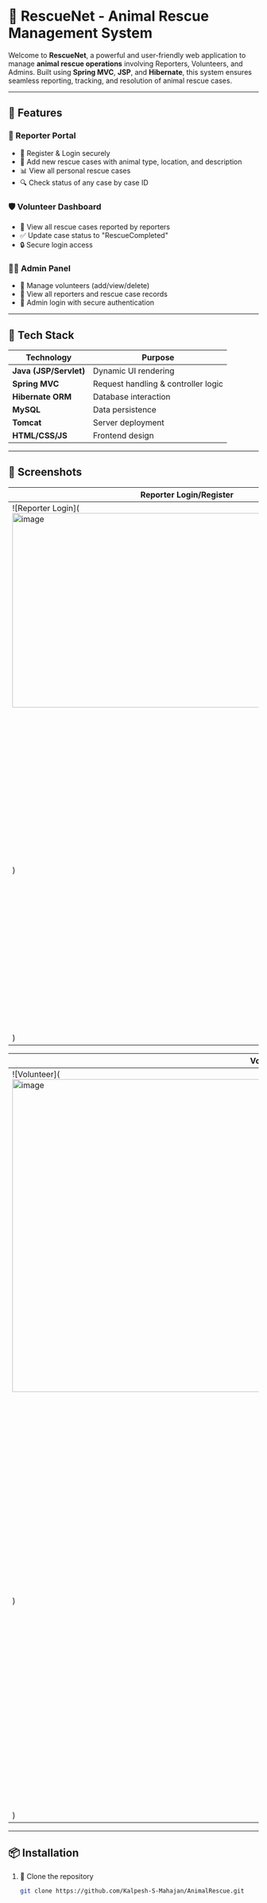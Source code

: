 # 🐾 RescueNet - Animal Rescue Management System

Welcome to **RescueNet**, a powerful and user-friendly web application to manage **animal rescue operations** involving Reporters, Volunteers, and Admins. Built using **Spring MVC**, **JSP**, and **Hibernate**, this system ensures seamless reporting, tracking, and resolution of animal rescue cases.

---

## 🚀 Features

### 👤 Reporter Portal
- 📝 Register & Login securely
- 📍 Add new rescue cases with animal type, location, and description
- 📊 View all personal rescue cases
- 🔍 Check status of any case by case ID

### 🛡️ Volunteer Dashboard
- 🔎 View all rescue cases reported by reporters
- ✅ Update case status to "RescueCompleted"
- 🔒 Secure login access

### 🧑‍💼 Admin Panel
- 👥 Manage volunteers (add/view/delete)
- 🐾 View all reporters and rescue case records
- 🔐 Admin login with secure authentication

---

## 🧰 Tech Stack

| Technology | Purpose |
|------------|---------|
| **Java (JSP/Servlet)** | Dynamic UI rendering |
| **Spring MVC** | Request handling & controller logic |
| **Hibernate ORM** | Database interaction |
| **MySQL** | Data persistence |
| **Tomcat** | Server deployment |
| **HTML/CSS/JS** | Frontend design |

---

## 📸 Screenshots

| Reporter Login/Register | Add Rescue Case |
|--------------------------|-----------------|
| ![Reporter Login](<img width="697" height="391" alt="image" src="https://github.com/user-attachments/assets/eda93a74-5540-419a-9333-80854e8470bf" />
) | ![Add Case](<img width="1122" height="622" alt="image" src="https://github.com/user-attachments/assets/ed81585c-1f53-4ef4-abff-188f02072d6e" />
) |

| Volunteer Dashboard | Admin View |
|----------------------|-------------|
| ![Volunteer](<img width="1117" height="629" alt="image" src="https://github.com/user-attachments/assets/b4ec05b1-8b01-44ae-a0b5-f7fd0c8f8ebf" />
) | ![Admin](<img width="1434" height="809" alt="image" src="https://github.com/user-attachments/assets/c1af74b5-cf9a-4a72-a9f1-080eeabbf6e4" />
) |

---

## 📦 Installation

1. 📁 Clone the repository  
   ```bash
   git clone https://github.com/Kalpesh-S-Mahajan/AnimalRescue.git
